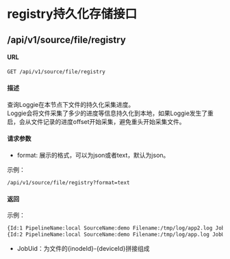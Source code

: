 # registry持久化存储接口

## /api/v1/source/file/registry
#### **URL**

```bash
GET /api/v1/source/file/registry
```
#### 描述

查询Loggie在本节点下文件的持久化采集进度。  
Loggie会将文件采集了多少的进度等信息持久化到本地，如果Loggie发生了重启，会从文件记录的进度offset开始采集，避免重头开始采集文件。


#### 请求参数
- format: 展示的格式，可以为json或者text，默认为json。

示例：

```
/api/v1/source/file/registry?format=text
```

#### 返回

示例：
```bash
{Id:1 PipelineName:local SourceName:demo Filename:/tmp/log/app2.log JobUid:75064440-16777234 Offset:259 CollectTime:2023-07-17 20:19:04.846 Version:0.0.1 LineNumber:9} 
{Id:2 PipelineName:local SourceName:demo Filename:/tmp/log/app.log JobUid:75610913-16777234 Offset:0 CollectTime:2023-07-17 20:19:12.343 Version:0.0.1 LineNumber:0} 
```

- JobUid：为文件的{inodeId}-{deviceId}拼接组成